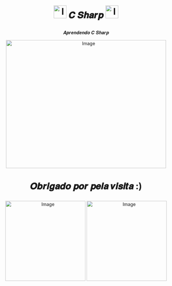 # <p align="center"><img src="https://i.gifer.com/origin/d5/d5b9ae79f5254caaf0fdcf2affcec5b0_w200.gif" alt="Image" height="40" width="40" > 𝑪 𝑺𝒉𝒂𝒓𝒑 <img src="https://i.gifer.com/origin/d5/d5b9ae79f5254caaf0fdcf2affcec5b0_w200.gif" alt="Image" height="40" width="40" >
<p align="center">
𝑨𝒑𝒓𝒆𝒏𝒅𝒆𝒏𝒅𝒐 𝑪 𝑺𝒉𝒂𝒓𝒑

<p align='center'>
<img src="https://user-images.githubusercontent.com/99884118/179220060-fbd61ac0-3a51-4333-9b35-09ab5d464e5d.png" alt="Image" height="400" width="500" >
<p align='center'>

#  <p align="center">𝑶𝒃𝒓𝒊𝒈𝒂𝒅𝒐 𝒑𝒐𝒓 𝒑𝒆𝒍𝒂 𝒗𝒊𝒔𝒊𝒕𝒂 :)
<p align="center">
  <img src="https://c.tenor.com/g9xLjl_4VjgAAAAd/purple-minion.gif" alt="Image" height="250" width="250" >
  <img src="https://i.pinimg.com/originals/cc/de/ae/ccdeaeca0802ebb29913baa78d004b12.gif" alt="Image" height="250" width="250" >
